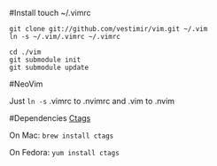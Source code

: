 #Install
    touch ~/.vimrc

    git clone git://github.com/vestimir/vim.git ~/.vim
    ln -s ~/.vim/.vimrc ~/.vimrc

    cd ./vim
    git submodule init
    git submodule update

#NeoVim

Just `ln -s` .vimrc to .nvimrc and .vim to .nvim

#Dependencies
[Ctags](http://ctags.sourceforge.net/)

On Mac: `brew install ctags`

On Fedora: `yum install ctags`
